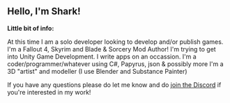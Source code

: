 ## Hello, I'm Shark!

**Little bit of info:**

At this time I am a solo developer looking to develop and/or publish games. 
I'm a Fallout 4, Skyrim and Blade & Sorcery Mod Author!
I'm trying to get into Unity Game Development.
I write apps on an occassion.
I'm a coder/programmer/whatever using C#, Papyrus, json & possibly more
I'm a 3D "artist" and modeller (I use Blender and Substance Painter)

If you have any questions please do let me know and do [join the Discord](https://discord.gg/rqtzxrQACk) if you're interested in my work!

<!--


-->
